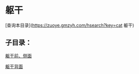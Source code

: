 # 躯干
[查询本目录](https://zuoye.gmzyh.com/hsearch?key=cat 躯干)

## 子目录：
[躯干前、侧面](https://www.gmzyjc.com/read/biaoxian/cat_躯干前、侧面.md)
[躯干背面](https://www.gmzyjc.com/read/biaoxian/cat_躯干背面.md)